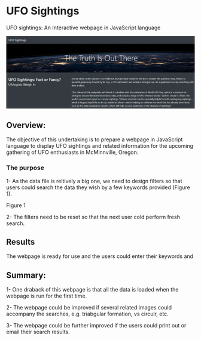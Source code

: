 # UFO Sightings
UFO sightings: An Interactive webpage in JavaScript language

![1-header.png](https://github.com/BHashemi2021/UFOs/blob/main/resources/1-header.png)

## Overview:
The objective of this undertaking is to prepare a webpage in JavaScript language to display UFO sightings and related information for the upcoming gathering of UFO enthusiasts in McMinnville, Oregon.


### The purpose 
  
  1- As the data file is reltively a big one, we need to design filters so that users could search the data they wish by a few keywords provided (Figure 1).
  
  
  Figure 1

  2- The filters need to be reset so that the next user cold perform fresh search.

##  Results
The webpage is ready for use and the users could enter their keywords and 



## Summary:

1- One draback of this webpage is that all the data is loaded when the webpage is run for the first time.

2- The webpage could be improved if several related images could accompany the searches, e.g. triabgular formation, vs circulr, etc.

3- The webpage could be further improved if the users could print out or email their search results.



